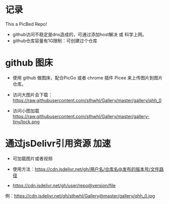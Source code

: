# 记录

This a PicBed Repo!

- github访问不稳定是dns造成的，可通过添加host解决 或 科学上网。
- github仓库容量有1G限制：可创建过个仓库

# github 图床

- 使用 github 做图床，配合PicGo 或者 chrome 插件 Picee 来上传图片到图片仓库。

- 访问大图片会下载：
https://raw.githubusercontent.com/sthwhl/Gallery/master/gallery/qhh_0

- 访问小图加载
https://raw.githubusercontent.com/sthwhl/Gallery/master/gallery-tiny/lock.png


# 通过jsDelivr引用资源 加速

- 可加载图片或者视频

- 使用方法：https://cdn.jsdelivr.net/gh/用户名/仓库名@发布的版本号/文件路径

- https://cdn.jsdelivr.net/gh/user/repo@version/file

例：https://cdn.jsdelivr.net/gh/sthwhl/Gallery@master/gallery/qhh_0.jpg





